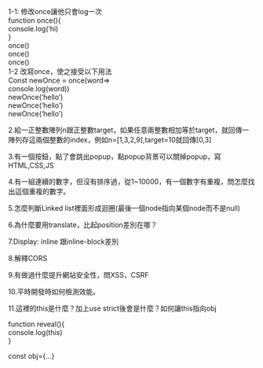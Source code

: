 1-1: 修改once讓他只會log一次  
function once(){  
   console.log(‘hi)  
}  
once()  
once()  
once()  
1-2 改寫once，使之接受以下用法  
Const newOnce = once(word=>  
console.log(word))  
newOnce(‘hello’)  
newOnce(‘hello’)  
newOnce(‘hello’)  

2.給一正整數陣列n跟正整數target，如果任意兩整數相加等於target，就回傳一陣列存這兩個整數的index，例如n=[1,3,2,9],target=10就回傳[0,3]  

3.有一個按鈕，點了會跳出popup，點popup背景可以關掉popup，寫HTML,CSS,JS  

4.有一組連續的數字，但沒有排序過，從1~10000，有一個數字有重複，問怎麼找出這個重複的數字。  

5.怎麼判斷Linked list裡面形成迴圈(最後一個node指向某個node而不是null)  

6.為什麼要用translate，比起position差別在哪？  

7.Display: inline 跟inline-block差別  

8.解釋CORS  

9.有做過什麼提升網站安全性，問XSS，CSRF  

10.平時開發時如何檢測效能。  

11.這裡的this是什麼？加上use strict後會是什麼？如何讓this指向obj  

function reveal(){  
console.log(this)  
}  
  
const obj={…}  
